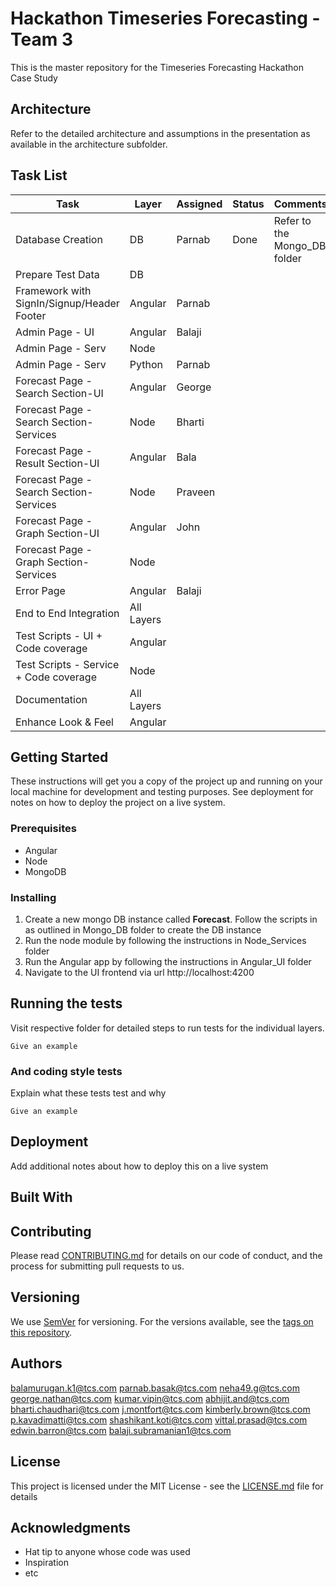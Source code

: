# Hackathon Timeseries Forecasting - Team 3

This is the master repository for the Timeseries Forecasting Hackathon Case Study

## Architecture

Refer to the detailed architecture and assumptions in the presentation as available in the architecture subfolder.

## Task List

| Task |	Layer |	Assigned | Status | Comments |
| --- | --- | --- | --- | --- |
|Database Creation|	DB| Parnab | Done | Refer to the Mongo_DB folder|	
|Prepare Test Data|	DB| | |	|
|Framework with SignIn/Signup/Header Footer|	Angular|	Parnab| | |
|Admin Page - UI|	Angular|	Balaji| | |
|Admin Page - Serv|	Node| | | |	
|Admin Page - Serv|	Python|	Parnab| | |
|Forecast Page - Search Section-UI|	Angular|	George| | |
|Forecast Page - Search Section-Services|	Node|	Bharti| | |
|Forecast Page - Result Section-UI|	Angular|	Bala| | |
|Forecast Page - Search Section-Services|	Node|	Praveen| | |
|Forecast Page - Graph Section-UI|	Angular| John| | |
|Forecast Page - Graph Section-Services|	Node| | |	
|Error Page|	Angular|	Balaji| | |
|End to End Integration|	All Layers| | | |	
|Test Scripts - UI + Code coverage|	Angular| | | |
|Test Scripts - Service + Code coverage|	Node| | | |
|Documentation|	All Layers| | | |
|Enhance Look & Feel|	Angular| | | |	

## Getting Started

These instructions will get you a copy of the project up and running on your local machine for development and testing purposes. See deployment for notes on how to deploy the project on a live system.

### Prerequisites

- Angular
- Node
- MongoDB

### Installing

1. Create a new mongo DB instance called **Forecast**. Follow the scripts in as outlined in Mongo_DB folder to create the DB instance
2. Run the node module by following the instructions in Node_Services folder
3. Run the Angular app by following the instructions in Angular_UI folder
4. Navigate to the UI frontend via url http://localhost:4200

## Running the tests

Visit respective folder for detailed steps to run tests for the individual layers.

```
Give an example
```

### And coding style tests

Explain what these tests test and why

```
Give an example
```

## Deployment

Add additional notes about how to deploy this on a live system

## Built With

## Contributing

Please read [CONTRIBUTING.md](https://gist.github.com/PurpleBooth/b24679402957c63ec426) for details on our code of conduct, and the process for submitting pull requests to us.

## Versioning

We use [SemVer](http://semver.org/) for versioning. For the versions available, see the [tags on this repository](https://github.com/your/project/tags). 

## Authors

balamurugan.k1@tcs.com
parnab.basak@tcs.com
neha49.g@tcs.com
george.nathan@tcs.com
kumar.vipin@tcs.com
abhijit.and@tcs.com
bharti.chaudhari@tcs.com
j.montfort@tcs.com
kimberly.brown@tcs.com
p.kavadimatti@tcs.com
shashikant.koti@tcs.com
vittal.prasad@tcs.com
edwin.barron@tcs.com
balaji.subramanian1@tcs.com

## License

This project is licensed under the MIT License - see the [LICENSE.md](LICENSE.md) file for details

## Acknowledgments

* Hat tip to anyone whose code was used
* Inspiration
* etc
